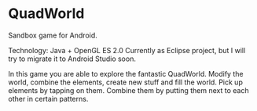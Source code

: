 # QuadWorld
Sandbox game for Android.

Technology: Java + OpenGL ES 2.0
Currently as Eclipse project, but I will try to migrate it to Android Studio soon.

In this game you are able to explore the fantastic QuadWorld. Modify the world, combine the elements, create new stuff and fill the world.
Pick up elements by tapping on them. Combine them by putting them next to each other in certain patterns.
